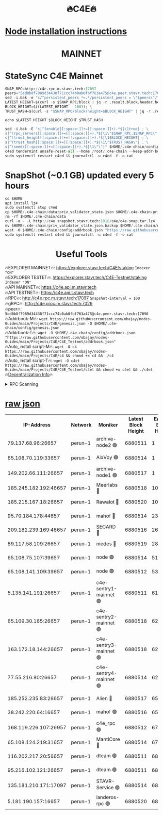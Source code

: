 <h1 align="center"> 🔥C4E🔥</h1>

[Node installation instructions](https://github.com/obajay/nodes-Guides/tree/main/Projects/C4E)
=

<h1 align="center"> MAINNET</h1>

# StateSync C4E Mainnet
```python
SNAP_RPC=http://c4e.rpc.m.stavr.tech:17097
peers="5ed0b8f7989d34438f71ccc74b0ab0fbf763a475@c4e.peer.stavr.tech:17096"
sed -i.bak -e "s/^persistent_peers *=.*/persistent_peers = \"$peers\"/" $HOME/.c4e-chain/config/config.toml
LATEST_HEIGHT=$(curl -s $SNAP_RPC/block | jq -r .result.block.header.height); \
BLOCK_HEIGHT=$((LATEST_HEIGHT - 100)); \
TRUST_HASH=$(curl -s "$SNAP_RPC/block?height=$BLOCK_HEIGHT" | jq -r .result.block_id.hash)

echo $LATEST_HEIGHT $BLOCK_HEIGHT $TRUST_HASH

sed -i.bak -E "s|^(enable[[:space:]]+=[[:space:]]+).*$|\1true| ; \
s|^(rpc_servers[[:space:]]+=[[:space:]]+).*$|\1\"$SNAP_RPC,$SNAP_RPC\"| ; \
s|^(trust_height[[:space:]]+=[[:space:]]+).*$|\1$BLOCK_HEIGHT| ; \
s|^(trust_hash[[:space:]]+=[[:space:]]+).*$|\1\"$TRUST_HASH\"| ; \
s|^(seeds[[:space:]]+=[[:space:]]+).*$|\1\"\"|" $HOME/.c4e-chain/config/config.toml
c4ed tendermint unsafe-reset-all --home /root/.c4e-chain --keep-addr-book
sudo systemctl restart c4ed && journalctl -u c4ed -f -o cat
```
# SnapShot (~0.1 GB) updated every 5 hours
```python
cd $HOME
apt install lz4
sudo systemctl stop c4ed
cp $HOME/.c4e-chain/data/priv_validator_state.json $HOME/.c4e-chain/priv_validator_state.json.backup
rm -rf $HOME/.c4e-chain/data
curl -o - -L http://c4e.snapshot.stavr.tech:1018/c4e/c4e-snap.tar.lz4 | lz4 -c -d - | tar -x -C $HOME/.c4e-chain --strip-components 2
mv $HOME/.c4e-chain/priv_validator_state.json.backup $HOME/.c4e-chain/data/priv_validator_state.json
wget -O $HOME/.c4e-chain/config/addrbook.json "https://raw.githubusercontent.com/obajay/nodes-Guides/main/Projects/C4E/addrbook.json"
sudo systemctl restart c4ed && journalctl -u c4ed -f -o cat
```
 <h1 align="center"> Useful Tools</h1>

🔥EXPLORER MAINNET🔥:  https://explorer.stavr.tech/C4E/staking            `Indexer "ON"` \
🔥EXPLORER TESTET🔥:   https://explorer.stavr.tech/C4E-Testnet/staking     `Indexer "ON"` \
🔥API MAINNET🔥:       https://c4e.api.m.stavr.tech \
🔥API TESTNET🔥:       https://c4e.api.t.stavr.tech \
🔥RPC🔥:               http://c4e.rpc.m.stavr.tech:17097                  `Snapshot-interval = 100` \
🔥gRPC🔥:              http://c4e.grpc.m.stavr.tech:7029 \
🔥peer🔥:              `5ed0b8f7989d34438f71ccc74b0ab0fbf763a475@c4e.peer.stavr.tech:17096` \
🔥Addrbook-M🔥:    ```wget https://raw.githubusercontent.com/obajay/nodes-Guides/main/Projects/C4E/genesis.json -O $HOME/.c4e-chain/config/genesis.json``` \
🔥Addrbook-T🔥:    ```wget -O $HOME/.c4e-chain/config/addrbook.json "https://raw.githubusercontent.com/obajay/nodes-Guides/main/Projects/C4E/C4E_Testnet/addrbook.json"``` \
🔥Auto_install script-M🔥: ```wget -O c4 https://raw.githubusercontent.com/obajay/nodes-Guides/main/Projects/C4E/c4 && chmod +x c4 && ./c4``` \
🔥Auto_install script-T🔥: ```wget -O c4et https://raw.githubusercontent.com/obajay/nodes-Guides/main/Projects/C4E/C4E_Testnet/c4et && chmod +x c4et && ./c4et``` \
🔥[Decentralization Info](https://github.com/obajay/StateSync-snapshots/tree/main/Projects/C4E/Decentralization)🔥




<details>
<summary>RPC Scanning</summary>

<h2 align="center"> We scan nodes in real time every 4 hours. And we provide the final result of RPC endpoints.
We cannot influence the operation of these nodes in any way. </h2>


```python
If Voting Power is higher than 0 --> then the Node is a validator of the network and may be subject to attack and be a potential threat to the chain.
```
```python
We marked such validators with a red symbol
```

</details>

[raw json](https://rpc-check.c4e.stavr.tech/c4e/rpc-c4e-result.json)
=



<table><tr><th>IP-Address</th><th>Network</th><th>Moniker</th><th>Latest Block Height</th><th>Earliest Block Height</th><th>Catching Up</th><th>Tx Index</th><th>Voting Power</th><th>Scan Time</th></tr><tr><td>79.137.68.96:26657</td><td>perun-1</td><td>archive-node2 🟢</td><td>6880511</td><td>1</td><td>False</td><td>on</td><td>0</td><td>2024-01-25T04:06:34.586673615UTC</td></tr><tr><td>65.108.70.119:33657</td><td>perun-1</td><td>AlxVoy 🟢</td><td>6880514</td><td>1</td><td>False</td><td>on</td><td>0</td><td>2024-01-25T04:06:49.288292823UTC</td></tr><tr><td>149.202.66.111:26657</td><td>perun-1</td><td>archive-node1 🟢</td><td>6880517</td><td>1</td><td>False</td><td>on</td><td>0</td><td>2024-01-25T04:07:05.584381673UTC</td></tr><tr><td>185.245.182.192:46657</td><td>perun-1</td><td>Meerlabs 🔴</td><td>6880518</td><td>1051501</td><td>False</td><td>on</td><td>527310</td><td>2024-01-25T04:07:15.230174446UTC</td></tr><tr><td>185.215.167.18:26657</td><td>perun-1</td><td>Rawalot 🔴</td><td>6880520</td><td>1090501</td><td>False</td><td>on</td><td>701423</td><td>2024-01-25T04:07:27.405095417UTC</td></tr><tr><td>95.70.184.178:44657</td><td>perun-1</td><td>mahof 🔴</td><td>6880514</td><td>2342001</td><td>False</td><td>off</td><td>1865533</td><td>2024-01-25T04:06:48.443921351UTC</td></tr><tr><td>209.182.239.169:46657</td><td>perun-1</td><td>SECARD 🔴</td><td>6880516</td><td>2616101</td><td>False</td><td>off</td><td>1136703</td><td>2024-01-25T04:07:00.770941010UTC</td></tr><tr><td>89.117.58.109:26657</td><td>perun-1</td><td>medes 🔴</td><td>6880519</td><td>2826001</td><td>False</td><td>off</td><td>1484927</td><td>2024-01-25T04:07:22.609238665UTC</td></tr><tr><td>65.108.75.107:39657</td><td>perun-1</td><td>node 🟢</td><td>6880514</td><td>5198801</td><td>False</td><td>on</td><td>0</td><td>2024-01-25T04:06:51.806419329UTC</td></tr><tr><td>65.108.141.109:39657</td><td>perun-1</td><td>node 🟢</td><td>6880512</td><td>5303301</td><td>False</td><td>on</td><td>0</td><td>2024-01-25T04:06:37.015406093UTC</td></tr><tr><td>5.135.141.191:26657</td><td>perun-1</td><td>c4e-sentry1-mainnet 🟢</td><td>6880511</td><td>6198001</td><td>False</td><td>on</td><td>0</td><td>2024-01-25T04:06:33.502325210UTC</td></tr><tr><td>65.109.30.185:26657</td><td>perun-1</td><td>c4e-sentry2-mainnet 🟢</td><td>6880518</td><td>6238301</td><td>False</td><td>on</td><td>0</td><td>2024-01-25T04:07:14.789392556UTC</td></tr><tr><td>163.172.18.144:26657</td><td>perun-1</td><td>c4e-sentry3-mainnet 🟢</td><td>6880518</td><td>6239001</td><td>False</td><td>on</td><td>0</td><td>2024-01-25T04:07:16.087322418UTC</td></tr><tr><td>77.55.216.80:26657</td><td>perun-1</td><td>c4e-sentry4-mainnet 🟢</td><td>6880514</td><td>6241001</td><td>False</td><td>on</td><td>0</td><td>2024-01-25T04:06:48.857719498UTC</td></tr><tr><td>185.252.235.83:26657</td><td>perun-1</td><td>Alien 🔴</td><td>6880517</td><td>6502501</td><td>False</td><td>on</td><td>1136703</td><td>2024-01-25T04:07:08.114369702UTC</td></tr><tr><td>38.242.220.64:16657</td><td>perun-1</td><td>mahof 🟢</td><td>6880516</td><td>6545801</td><td>False</td><td>off</td><td>0</td><td>2024-01-25T04:07:03.234553600UTC</td></tr><tr><td>168.119.226.107:26957</td><td>perun-1</td><td>c4e_rpc 🟢</td><td>6880512</td><td>6780512</td><td>False</td><td>on</td><td>0</td><td>2024-01-25T04:06:41.398990114UTC</td></tr><tr><td>65.108.124.219:31657</td><td>perun-1</td><td>MantiCore 🔴</td><td>6880514</td><td>6780514</td><td>False</td><td>off</td><td>193317</td><td>2024-01-25T04:06:47.983445460UTC</td></tr><tr><td>116.202.217.20:56657</td><td>perun-1</td><td>dteam 🟢</td><td>6880511</td><td>6800901</td><td>False</td><td>on</td><td>0</td><td>2024-01-25T04:06:33.923390951UTC</td></tr><tr><td>95.216.102.121:26657</td><td>perun-1</td><td>dteam 🟢</td><td>6880511</td><td>6872001</td><td>False</td><td>on</td><td>0</td><td>2024-01-25T04:06:34.248669826UTC</td></tr><tr><td>135.181.210.171:17097</td><td>perun-1</td><td>STAVR-Service 🟢</td><td>6880514</td><td>6877501</td><td>False</td><td>on</td><td>0</td><td>2024-01-25T04:06:52.208699936UTC</td></tr><tr><td>5.181.190.157:16657</td><td>perun-1</td><td>landeros-rpc 🟢</td><td>6880520</td><td>6880001</td><td>False</td><td>on</td><td>0</td><td>2024-01-25T04:07:27.084160806UTC</td></tr></table>
